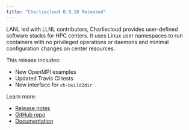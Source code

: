 ```yaml
---
title: "Charliecloud 0.9.10 Released"
---
```


LANL led with LLNL contributors, Charliecloud provides user-defined software stacks for HPC centers. It uses Linux user namespaces to run containers with no privileged operations or daemons and minimal configuration changes on center resources.

This release includes:
- New OpenMPI examples
- Updated Travis CI tests
- New interface for `ch-build2dir`

Learn more:
- [Release notes](https://github.com/hpc/charliecloud/releases/tag/v0.9.10)
- [GitHub repo](https://github.com/hpc/charliecloud)
- [Documentation](https://hpc.github.io/charliecloud)
